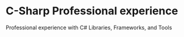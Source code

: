 # C-Sharp Professional experience
Professional experience with C# Libraries, Frameworks, and Tools 
